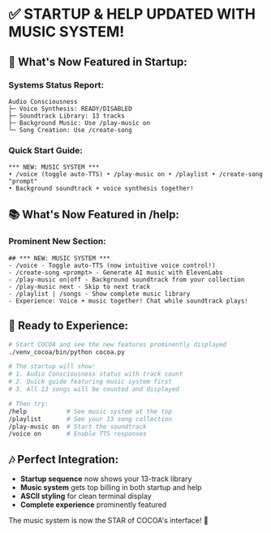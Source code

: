 # ✅ STARTUP & HELP UPDATED WITH MUSIC SYSTEM!

## 🎵 **What's Now Featured in Startup**:

### **Systems Status Report**:
```
Audio Consciousness
├─ Voice Synthesis: READY/DISABLED
├─ Soundtrack Library: 13 tracks  
├─ Background Music: Use /play-music on
└─ Song Creation: Use /create-song
```

### **Quick Start Guide**:
```
*** NEW: MUSIC SYSTEM ***
• /voice (toggle auto-TTS) • /play-music on • /playlist • /create-song "prompt"
• Background soundtrack + voice synthesis together!
```

## 📚 **What's Now Featured in /help**:

### **Prominent New Section**:
```
## *** NEW: MUSIC SYSTEM *** 
- /voice - Toggle auto-TTS (now intuitive voice control!)
- /create-song <prompt> - Generate AI music with ElevenLabs
- /play-music on|off - Background soundtrack from your collection
- /play-music next - Skip to next track
- /playlist | /songs - Show complete music library
- Experience: Voice + music together! Chat while soundtrack plays!
```

## 🚀 **Ready to Experience**:

```bash
# Start COCOA and see the new features prominently displayed
./venv_cocoa/bin/python cocoa.py

# The startup will show:
# 1. Audio Consciousness status with track count
# 2. Quick guide featuring music system first
# 3. All 13 songs will be counted and displayed

# Then try:
/help           # See music system at the top
/playlist       # See your 13 song collection  
/play-music on  # Start the soundtrack
/voice on       # Enable TTS responses
```

## 🎶 **Perfect Integration**:
- **Startup sequence** now shows your 13-track library
- **Music system** gets top billing in both startup and help
- **ASCII styling** for clean terminal display
- **Complete experience** prominently featured

The music system is now the STAR of COCOA's interface! 🌟